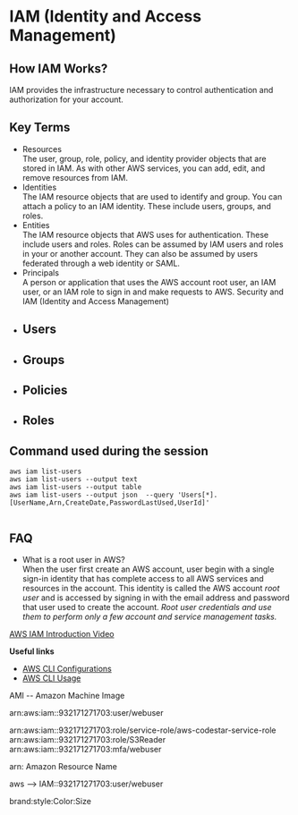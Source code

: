 # IAM (Identity and Access Management)
## How IAM Works?
IAM provides the infrastructure necessary to control authentication and authorization for your account.

## Key Terms
- Resources <br> The user, group, role, policy, and identity provider objects that are stored in IAM. As with other AWS services, you can add, edit, and remove resources from IAM.
- Identities <br> The IAM resource objects that are used to identify and group. You can attach a policy to an IAM identity. These include users, groups, and roles.
- Entities <br> The IAM resource objects that AWS uses for authentication. These include users and roles. Roles can be assumed by IAM users and roles in your or another account. They can also be assumed by users federated through a web identity or SAML.
- Principals <br> A person or application that uses the AWS account root user, an IAM user, or an IAM role to sign in and make requests to AWS.
Security and IAM (Identity and Access Management)
- ## Users
- ## Groups
- ## Policies
- ## Roles

## Command used during the session
```
aws iam list-users
aws iam list-users --output text
aws iam list-users --output table
aws iam list-users --output json  --query 'Users[*].[UserName,Arn,CreateDate,PasswordLastUsed,UserId]'


```
## FAQ
- What is a root user in AWS? <br>When the user first create an AWS account, user begin with a single sign-in identity that has complete access to all AWS services and resources in the account. This identity is called the AWS account _root user_ and is accessed by signing in with the email address and password that user used to create the account. _Root user credentials and use them to perform only a few account and service management tasks._

[AWS IAM Introduction Video](https://www.aws.training/Details/Video?id=16448)

**Useful links** <br>
- [AWS CLI Configurations](https://docs.aws.amazon.com/cli/latest/userguide/cli-chap-configure.html)
- [AWS CLI Usage](https://docs.aws.amazon.com/cli/latest/userguide/cli-usage-output.html)

AMI -- Amazon Machine Image


arn:aws:iam::932171271703:user/webuser

arn:aws:iam::932171271703:role/service-role/aws-codestar-service-role
arn:aws:iam::932171271703:role/S3Reader
arn:aws:iam::932171271703:mfa/webuser 

arn: Amazon Resource Name

aws --> IAM::932171271703:user/webuser

brand:style:Color:Size
